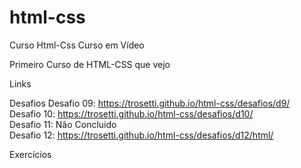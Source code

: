 # html-css
 Curso Html-Css Curso em Vídeo

 Primeiro Curso de HTML-CSS que vejo

 Links

 Desafios 
    Desafio 09: <a href="https://trosetti.github.io/html-css/desafios/d9/">https://trosetti.github.io/html-css/desafios/d9/</a> <br>
    Desafio 10: <a href="https://trosetti.github.io/html-css/desafios/d10/">https://trosetti.github.io/html-css/desafios/d10/</a> <br>
    Desafio 11: Não Concluido <br>
    Desafio 12: <a href="https://trosetti.github.io/html-css/desafios/d12/html/">https://trosetti.github.io/html-css/desafios/d12/html/</a> <br>


 Exercícios